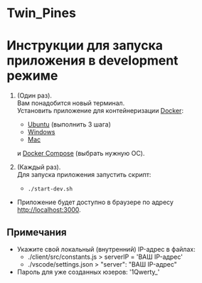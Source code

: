 # Twin_Pines
# Инструкции для запуска приложения в development режиме

1. (Один раз). <br>
   Вам понадобится новый терминал. <br>
   Установить приложение для контейнеризации [Docker](https://docs.docker.com/):

   - [Ubuntu](https://docs.docker.com/engine/install/ubuntu/#install-using-the-repository) (выполнить 3 шага)
   - [Windows](https://docs.docker.com/docker-for-windows/install/)
   - [Mac](https://docs.docker.com/docker-for-mac/install/)

   и [Docker Compose](https://docs.docker.com/compose/install/) (выбрать нужную ОС).

1. (Каждый раз). <br>
   Для запуска приложения запустить скрипт:

   - `./start-dev.sh`
- Приложение будет доступно в браузере по адресу [http://localhost:3000](http://localhost:3000).

## Примечания

- Укажите свой локальный (внутренний) IP-адрес в файлах:
  - ./client/src/constants.js > serverIP = 'ВАШ IP-адрес'
  - ./vscode/settings.json > "server": "ВАШ IP-адрес"
- Пароль для уже созданных юзеров: '1Qwerty_'
